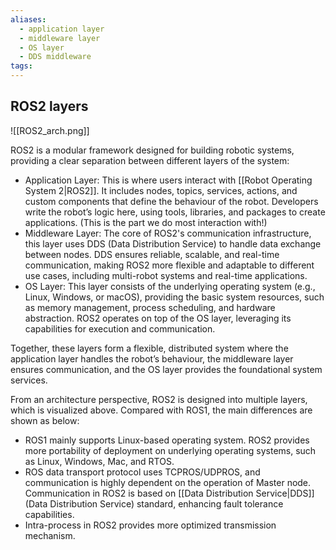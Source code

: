 ```yaml
---
aliases:
  - application layer
  - middleware layer
  - OS layer
  - DDS middleware
tags:
---
```


## ROS2 layers
![[ROS2_arch.png]]

ROS2 is a modular framework designed for building robotic systems, providing a clear separation between different layers of the system:
- Application Layer: This is where users interact with [[Robot Operating System 2|ROS2]]. It includes nodes, topics, services, actions, and custom components that define the behaviour of the robot. Developers write the robot’s logic here, using tools, libraries, and packages to create applications. (This is the part we do most interaction with!)
- Middleware Layer: The core of ROS2's communication infrastructure, this layer uses DDS (Data Distribution Service) to handle data exchange between nodes. DDS ensures reliable, scalable, and real-time communication, making ROS2 more flexible and adaptable to different use cases, including multi-robot systems and real-time applications.
- OS Layer: This layer consists of the underlying operating system (e.g., Linux, Windows, or macOS), providing the basic system resources, such as memory management, process scheduling, and hardware abstraction. ROS2 operates on top of the OS layer, leveraging its capabilities for execution and communication.

Together, these layers form a flexible, distributed system where the application layer handles the robot’s behaviour, the middleware layer ensures communication, and the OS layer provides the foundational system services.


From an architecture perspective, ROS2 is designed into multiple layers, which is visualized above. Compared with ROS1, the main differences are shown as below:
- ROS1 mainly supports Linux-based operating system. ROS2 provides more portability of deployment on underlying operating systems, such as Linux, Windows, Mac, and RTOS.
- ROS data transport protocol uses TCPROS/UDPROS, and communication is highly dependent on the operation of Master node. Communication in ROS2 is based on [[Data Distribution Service|DDS]] (Data Distribution Service) standard, enhancing fault tolerance capabilities.
- Intra-process in ROS2 provides more optimized transmission mechanism.

